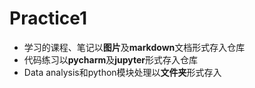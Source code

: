 # Practice1
* 学习的课程、笔记以**图片**及**markdown**文档形式存入仓库
* 代码练习以**pycharm**及**jupyter**形式存入仓库
* Data analysis和python模块处理以**文件夹**形式存入